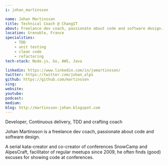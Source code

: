 ```yaml
---
i: johan_martinsson

name: Johan Martinsson
title: Technical Coach @ ChangIT
about: Freelance dev coach, passionate about code and software design.
location: Grenoble, France
specialities:
    - TDD
    - unit testing
    - clean code
    - refactoring
tech-stack: Node.js, Go, AWS, Java

linkedin: https://www.linkedin.com/in/jomartinsson/
twitter: https://twitter.com/johan_alps
github: https://github.com/martinsson
xing: 
website: 
youtube: 
podcast: 
medium: 
blog: http://martinsson-johan.blogspot.com
---
```


Developer, Continuous delivery, TDD and crafting coach



Johan Martinsson is a freelance dev coach, passionate about code and software design.

A serial kata-creator and co-creator of conferences SnowCamp and AlpesCraft, facilitator of regular meetups since 2009, he often finds (good) excuses for showing code at conferences.
